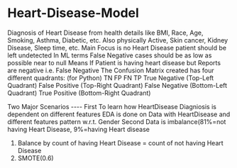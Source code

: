 # Heart-Disease-Model
Diagnosis of Heart Disease from health details like BMI, Race, Age, Smoking, Asthma, Diabetic, etc.
Also physically Active, Skin cancer, Kidney Disease, Sleep time, etc.
Main Focus is no Heart Disease patient should be left undetected
In ML terms False Negative cases should be as low as possible near to null
Means If Patient is having heart disease but Reports are negative i.e. False Negative
The Confusion Matrix created has four different quadrants: (for Python)
TN    FP
FN    TP
True Negative (Top-Left Quadrant)
False Positive (Top-Right Quadrant)
False Negative (Bottom-Left Quadrant)
True Positive (Bottom-Right Quadrant)

Two Major Scenarios ----
First
To learn how HeartDisease Diagniosis is dependent on different features
EDA is done on Data with HeartDisease and different features pattern w.r.t. Gender
Second
Data is imbalance(81%=not having Heart Disease, 9%=having Heart disease
1) Balance by count of having Heart Disease = count of not having Heart Disease
2) SMOTE(0.6)

